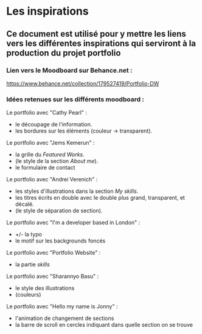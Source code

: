 # Les inspirations

## Ce document est utilisé pour y mettre les liens vers les différentes inspirations qui serviront à la production du projet portfolio

### Lien vers le Moodboard sur Behance.net : 

https://www.behance.net/collection/179527419/Portfolio-DW

### Idées retenues sur les différents moodboard :

Le portfolio avec "Cathy Pearl" : 

- le découpage de l'information.
- les bordures sur les éléments (couleur -> transparent).

Le portfolio avec "Jems Kemerun" :

- la grille du <i>Featured Works</i>.
- (le style de la section <i>About me</i>).
- le formulaire de contact
  
Le portfolio avec "Andrei Verenich" :

- les styles d'illustrations dans la section <i>My skills</i>.
- les titres écrits en double avec le double plus grand, transparent, et décalé.
- (le style de séparation de section).

Le portfolio avec "I'm a developer based in London" :

- +/- la typo
- le motif sur les backgrounds foncés

Le portfolio avec "Portfolio Website" :

- la partie <i>skills</i>

Le portfolio avec "Sharannyo Basu" :

- le style des illustrations
- (couleurs)

Le portfolio avec "Hello my name is Jonny" :

- l'animation de changement de sections
- la barre de scroll en cercles indiquant dans quelle section on se trouve

